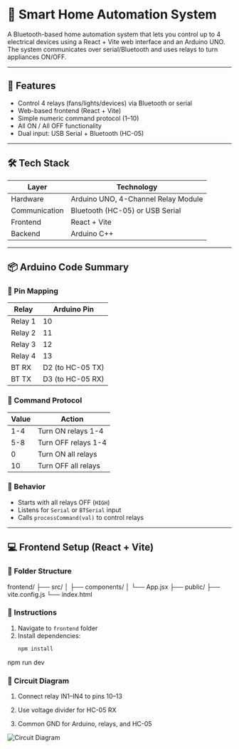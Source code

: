 # 🔌 Smart Home Automation System

A Bluetooth-based home automation system that lets you control up to 4 electrical devices using a React + Vite web interface and an Arduino UNO. The system communicates over serial/Bluetooth and uses relays to turn appliances ON/OFF.

---

## 🚀 Features

- Control 4 relays (fans/lights/devices) via Bluetooth or serial
- Web-based frontend (React + Vite)
- Simple numeric command protocol (1–10)
- All ON / All OFF functionality
- Dual input: USB Serial + Bluetooth (HC-05)

---

## 🛠️ Tech Stack

| Layer         | Technology            |
|---------------|------------------------|
| Hardware      | Arduino UNO, 4-Channel Relay Module |
| Communication | Bluetooth (HC-05) or USB Serial     |
| Frontend      | React + Vite           |
| Backend       | Arduino C++            |

---

## 📦 Arduino Code Summary

### 🔌 Pin Mapping

| Relay  | Arduino Pin |
|--------|-------------|
| Relay 1 | 10 |
| Relay 2 | 11 |
| Relay 3 | 12 |
| Relay 4 | 13 |
| BT RX   | D2 (to HC-05 TX) |
| BT TX   | D3 (to HC-05 RX) |

### 🧠 Command Protocol

| Value | Action             |
|-------|--------------------|
| 1-4   | Turn ON relays 1-4 |
| 5-8   | Turn OFF relays 1-4|
| 0     | Turn ON all relays |
| 10    | Turn OFF all relays|

### 📝 Behavior

- Starts with all relays OFF (`HIGH`)
- Listens for `Serial` or `BTSerial` input
- Calls `processCommand(val)` to control relays

---

## 💻 Frontend Setup (React + Vite)

### 📁 Folder Structure

frontend/
├── src/
│ ├── components/
│ └── App.jsx
├── public/
├── vite.config.js
└── index.html


### 🔧 Instructions

1. Navigate to `frontend` folder
2. Install dependencies:
   ```bash
   npm install
npm run dev

### 🔌 Circuit Diagram
1. Connect relay IN1–IN4 to pins 10–13

2. Use voltage divider for HC-05 RX

3. Common GND for Arduino, relays, and HC-05

![Circuit Diagram](./pictures/Screenshot%202025-05-19%20200243.png)
